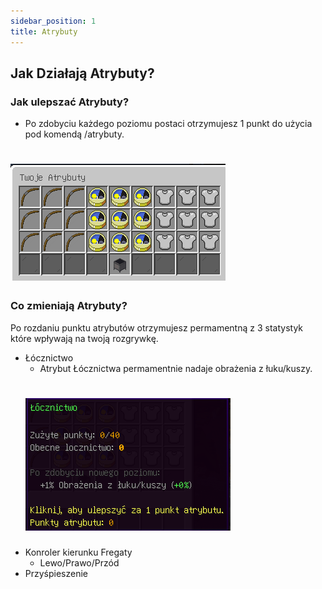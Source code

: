 ```yaml
---
sidebar_position: 1
title: Atrybuty
---
```

## Jak Działają Atrybuty?

### Jak ulepszać Atrybuty?
- Po zdobyciu każdego poziomu postaci otrzymujesz 1 punkt do użycia pod komendą /atrybuty.
# ![Atrybuty](./img/atrybuty.png)
### Co zmieniają Atrybuty?
Po rozdaniu punktu atrybutów otrzymujesz permamentną z 3 statystyk które wpływają na twoją rozgrywkę.
- Łócznictwo
	- Atrybut Łócznictwa permamentnie nadaje obrażenia z łuku/kuszy. 
	# ![Atrybuty](./img/locznik.png)
- Konroler kierunku Fregaty
	- Lewo/Prawo/Przód
- Przyśpieszenie